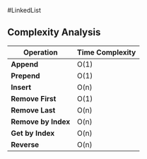#LinkedList

## Complexity Analysis

| Operation            | Time Complexity |
|----------------------|-----------------|
| **Append**           | O(1)            |
| **Prepend**          | O(1)            |
| **Insert**           | O(n)            |
| **Remove First**     | O(1)            |
| **Remove Last**      | O(n)            |
| **Remove by Index**  | O(n)            |
| **Get by Index**     | O(n)            |
| **Reverse**          | O(n)            |